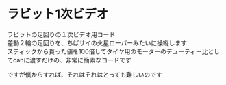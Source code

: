 # ラビット1次ビデオ
ラビットの足回りの１次ビデオ用コード  
差動２輪の足回りを、ちばサイの火星ローバーみたいに操縦します  
スティックから貰った値を100倍してタイヤ用のモーターのデューティー比としてcanに渡すだけの、非常に簡素なコードです  











ですが僕からすれば、それはそれはとっても難しいのです
